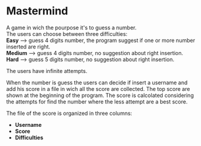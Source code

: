 <h1>Mastermind</h1>

A game in wich the pourpose it's to guess a number.<br/>
The users can choose between three difficulties:<br/>
<b>Easy</b> --> guess 4 digits number, the program suggest if one or more number inserted are right.<br/>
<b>Medium</b> --> guess 4 digits number, no suggestion about right insertion.<br/>
<b>Hard</b> --> guess 5 digits number, no suggestion about right insertion.<br/>

The users have infinite attempts.<br/>

When the number is guess the users can decide if insert a username and add his score in a file in wich all the score are collected. The top score are shown at the beginning of the program. The score is calcolated considering the attempts for find the number where the less attempt are a best score.<br/>

The file of the score is organized in three columns:<br/>
- <b>Username</b><br/>
- <b>Score</b><br/>
- <b>Difficulties</b><br/>
